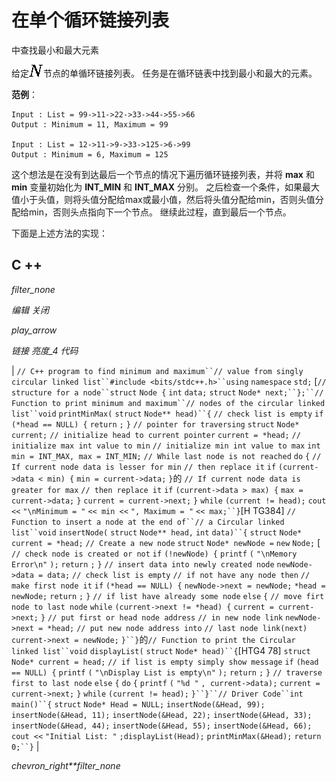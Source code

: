 # 在单个循环链接列表

中查找最小和最大元素

给定![N](img/19e409e13c1238e1f3ff3dbd06cdd45e.png "Rendered by QuickLaTeX.com")节点的单循环链接列表。 任务是在循环链表中找到最小和最大的元素。

**范例**：

```
Input : List = 99->11->22->33->44->55->66
Output : Minimum = 11, Maximum = 99

Input : List = 12->11->9->33->125->6->99
Output : Minimum = 6, Maximum = 125

```

这个想法是在没有到达最后一个节点的情况下遍历循环链接列表，并将 **max** 和 **min** 变量初始化为 **INT_MIN** 和 **INT_MAX** 分别。 之后检查一个条件，如果最大值小于头值，则将头值分配给max或最小值，然后将头值分配给min，否则头值分配给min，否则头点指向下一个节点。 继续此过程，直到最后一个节点。

下面是上述方法的实现：

## C ++

*filter_none*

*编辑*
*关闭*

*play_arrow*

*链接*
*亮度_4*
*代码*

| `// C++ program to find minimum and maximum``// value from singly circular linked list``#include <bits/stdc++.h>``using` `namespace` `std;` [`// structure for a node``struct` `Node {` `int` `data;` `struct` `Node* next;``};``// Function to print minimum and maximum``// nodes of the circular linked list``void` `printMinMax(` `struct` `Node** head)``{` `// check list is empty` `if` `(*head == NULL) {` `return` `;` `}` `// pointer for traversing` `struct` `Node* current;` `// initialize head to current pointer` `current = *head;` `// initialize max int value to min` `// initialize min int value to max` `int` `min = INT_MAX, max = INT_MIN;` `// While last node is not reached` `do` `{` `// If current node data is lesser for min` `// then replace it` `if` `(current->data < min) {` `min = current->data;` `}`的 `// If current node data is greater for max` `// then replace it` `if` `(current->data > max) {` `max = current->data;` `}` `current = current->next;` `}` `while` `(current != head);` `cout <<` `"\nMinimum = "` `<< min <<` `", Maximum = "` `<< max;``}`[H TG384] `// Function to insert a node at the end of``// a Circular linked list``void` `insertNode(` `struct` `Node** head,` `int` `data)``{` `struct` `Node* current = *head;` `// Create a new node` `struct` `Node* newNode =` `new` `Node;` [ `// check node is created or not` `if` `(!newNode) {` `printf` `(` `"\nMemory Error\n"` `);` `return` `;` `}` `// insert data into newly created node` `newNode->data = data;` `// check list is empty` `// if not have any node then` `// make first node it` `if` `(*head == NULL) {` `newNode->next = newNode;` `*head = newNode;` `return` `;` `}` `// if list have already some node` `else` `{` `// move firt node to last node` `while` `(current->next != *head) {` `current = current->next;` `}` `// put first or head node address` `// in new node link` `newNode->next = *head;` `// put new node address into` `// last node link(next)` `current->next = newNode;` `}``}`的`// Function to print the Circular linked list``void` `displayList(` `struct` `Node* head)``{`[HTG4 78]  `struct` `Node* current = head;` `// if list is empty simply show message` `if` `(head == NULL) {` `printf` `(` `"\nDisplay List is empty\n"` `);` `return` `;` `}` `// traverse first to last node` `else` `{` `do` `{` `printf` `(` `"%d "` `, current->data);` `current = current->next;` `}` `while` `(current != head);` `}``}``// Driver Code``int` `main()``{` `struct` `Node* Head = NULL;` `insertNode(&Head, 99);` `insertNode(&Head, 11);` `insertNode(&Head, 22);` `insertNode(&Head, 33);` `insertNode(&Head, 44);` `insertNode(&Head, 55);` `insertNode(&Head, 66);` `cout <<` `"Initial List: "` `;`​​ `displayList(Head);` `printMinMax(&Head);` `return` `0;``}` |

*chevron_right**filter_none*